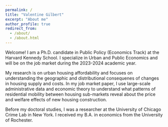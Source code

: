 ```yaml
---
permalink: /
title: "Valentine Gilbert"
excerpt: "About me"
author_profile: true
redirect_from: 
  - /about/
  - /about.html
---
```


Welcome! I am a Ph.D. candidate in Public Policy (Economics Track) at the Harvard Kennedy School. I specialize in Urban and Public Economics and will be on the job market during the 2023-2024 academic year.

My research is on urban housing affordability and focuses on understanding the geographic and distributional consequenes of changes in housing supply and costs. In my job market paper, I use large-scale administrative data and economic theory to understand what patterns of residential mobility between housing sub-markets reveal about the price and welfare effects of new housing construction.

Before my doctoral studies, I was a researcher at the University of Chicago Crime Lab in New York. I received my B.A. in economics from the University of Rochester.